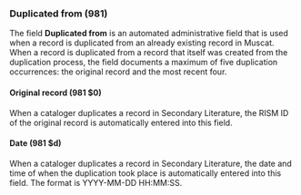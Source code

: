 ### Duplicated from (981)

The field **Duplicated from** is an automated administrative field that is used when a record is duplicated from an already existing record in Muscat. When a record is duplicated from a record that itself was created from the duplication process, the field documents a maximum of five duplication occurrences: the original record and the most recent four.

#### Original record (981 $0)

When a cataloger duplicates a record in Secondary Literature, the RISM ID of the original record is automatically entered into this field.

#### Date (981 $d)

When a cataloger duplicates a record in Secondary Literature, the date and time of when the duplication took place is automatically entered into this field. The format is YYYY-MM-DD HH:MM:SS.
